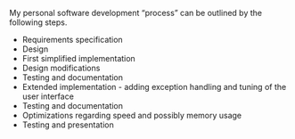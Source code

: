 My personal software development “process” can be outlined by the following steps.

* Requirements specification
* Design
* First simplified implementation
* Design modifications
* Testing and documentation
* Extended implementation - adding exception handling and tuning of the user interface
* Testing and documentation
* Optimizations regarding speed and possibly memory usage
* Testing and presentation

